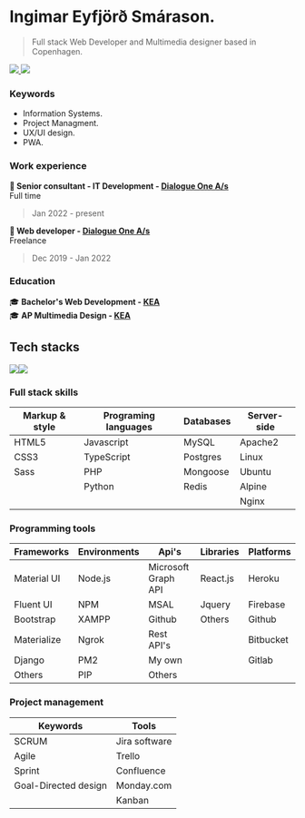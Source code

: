 # Ingimar Eyfjörð Smárason. 
> Full stack Web Developer and Multimedia designer based in Copenhagen.

<a href="https://www.linkedin.com/in/ingimareyfjord">
    <img src="https://img.shields.io/badge/LinkedIn-0077B5?style=for-the-badge&logo=linkedin&logoColor=white" />
</a>
<a href="mailto:ingimareys93@gmail.com">
    <img src="https://img.shields.io/badge/Gmail-D14836?style=for-the-badge&logo=gmail&logoColor=white" />
</a>

### Keywords
* Information Systems.
* Project Managment.
* UX/UI design.
* PWA.

### Work experience
**💼 Senior consultant - IT Development - [Dialogue One A/s](https://dialogueone.com/)**<br>
Full time<br> 
> Jan 2022 - present<br>

**💼 Web developer - [Dialogue One A/s](https://dialogueone.com/)**<br>
Freelance<br>
> Dec 2019 - Jan 2022

### Education
🎓 **Bachelor's Web Development - [KEA](https://kea.dk/uddannelser/top-up/webudvikling)**<br>
🎓 **AP Multimedia Design - [KEA](https://kea.dk/uddannelser/erhvervsakademi/multimediedesigner)**



## Tech stacks
<div style="display: flex; flex-direction: row;">
 <img class="img" src="https://github-readme-stats.vercel.app/api?username=ingimar-eyfjord&show_icons=true&theme=radical" />
 <img class="img" src="https://github-readme-stats.vercel.app/api/top-langs/?username=ingimar-eyfjord&theme=radical&layout=compact" />
</div>

### Full stack skills

| Markup & style    | Programing languages  | Databases     | Server-side  |
| -------------     | -------------         | ------------- | -------------|
| HTML5             | Javascript            | MySQL         | Apache2      |
| CSS3              | TypeScript            | Postgres      | Linux        |
| Sass              | PHP                   | Mongoose      | Ubuntu       |
|                   | Python                | Redis         | Alpine       |
|                   |                       |               | Nginx        |

### Programming tools

| Frameworks    | Environments    | Api's                 | Libraries     | Platforms        |
| ------------- | -------------   | -------------         |-------------  | -------------    | 
| Material UI   | Node.js         | Microsoft Graph API   |React.js       | Heroku           |
| Fluent UI     | NPM             | MSAL                  |Jquery         | Firebase         |
| Bootstrap     | XAMPP           | Github                |Others         | Github           |
| Materialize   | Ngrok           | Rest API's            |               | Bitbucket        |
| Django        | PM2             | My own                |               | Gitlab           |
| Others        | PIP             | Others                |               |                  |

### Project management
| Keywords      | Tools         |
| ------------- | ------------- |
| SCRUM | Jira software | 
| Agile | Trello        |
| Sprint | Confluence |
| Goal-Directed design | Monday.com |
| | Kanban |

